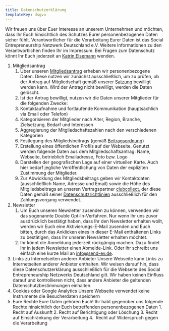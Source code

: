 ```yaml
---
title: Datenschutzerklärung
templateKey: dsgvo
---
```

Wir freuen uns über Euer Interesse an unserem Unternehmen und möchten, dass Ihr Euch hinsichtlich des Schutzes Eurer personenbezogenen Daten sicher fühlt.
Verantwortlicher für die Verarbeitung Eurer Daten ist das Social Entrepreneurship Netzwerk Deutschland e.V. Weitere Informationen zu den Verantwortlichen finden Ihr im Impressum. Bei Fragen zum Datenschutz könnt Ihr Euch jederzeit an [Katrin Elsemann](mailto:Katrin.elsemann@send-ev.de) wenden.  

1. Mitgliedsantrag
   1. Über unseren [Mitgliedsantrag](https://docs.google.com/forms/d/1SK6RcT-AMB_sZgGIkqQY8EOhIz_bnMuVSuJ7zCmd4Mg/edit?edit_requested=true) erheben wir personenbezogene Daten. Diese nutzen wir zunächst ausschließlich, um zu prüfen, ob der Antrag auf Mitgliedschaft gemäß unserer [Satzung](https://www.send-ev.de/uploads/Satzung%20SEND%2029.11.2017-final.pdf) bewilligt werden kann. Wird der Antrag nicht bewilligt, werden die Daten gelöscht. 
   2. Ist der Antrag bewilligt, nutzen wir die Daten unserer Mitglieder für die folgenden Zwecke:
   3. Kontaktaufnahme und fortlaufende Kommunikation (hauptsächlich via Email oder Telefon)
   4. Kategorisieren der Mitglieder nach Alter, Region, Branche, Zielsetzung, Bedarf und Interessen
   5. Aggregierung der Mitgliedschaftszahlen nach den verschiedenen Kategorien
   6. Festlegung des Mitgliedsbeitrags (gemäß [Beitragsordnung](https://www.send-ev.de/uploads/SEND_Beitragsordnung_170719.pdf))
   7. Erstellung eines öffentlichen Profils auf der Webseite. Genutzt werden folgende Daten aus dem Mitgliedschaftsantrag: Name, Webseite, betrieblich Emailadresse, Foto bzw. Logo
   8. Darstellen der geografischen Lage auf einer virtuellen Karte. Auch hier bedarf jegliche Veröffentlichung von Daten der expliziten Zustimmung der Mitglieder.
   9. Zur Abwicklung des Mitgliedsbeitrags geben wir Kontaktdaten (ausschließlich Name, Adresse und Email) sowie die Höhe des Mitgliedsbeitrags an unseren Vertragspartner [clubcollect](http://www.clubcollect.com), der diese Daten gemäß seiner [Datenschutzrichtlinien](https://chargingio.s3.amazonaws.com/assets/legal/de-privacy.pdf) ausschließlich für den Zahlungsvorgang verwendet.
2. Newsletter
   1. Um Euch unseren Newsletter zusenden zu können, verwenden wir das sogenannte Double Opt-In-Verfahren. Nur wenn Ihr uns zuvor ausdrücklich bestätigt haben, dass Ihr den Newsletter erhalten wollt, werden wir Euch eine Aktivierungs-E-Mail zusenden und Euch bitten, durch das Anklicken eines in dieser E-Mail enthaltenen Links zu bestätigen, dass Ihr unseren Newsletter erhalten möchtet.
   2. Ihr könnt die Anmeldung jederzeit rückgängig machen. Dazu findet Ihr in jedem Newsletter einen Abmelde-Link. Oder ihr schreibt uns einfach eine kurze Mail an [info@send-ev.de](info@send-ev.de).
3. Links zu Internetseiten anderer Anbieter
   Unsere Webseite kann Links zu Internetseiten anderer Anbieter enthalten. Wir weisen darauf hin, dass diese Datenschutzerklärung ausschließlich für die Webseite des Social Entrepreneurship Netzwerks Deutschland gilt. Wir haben keinen Einfluss darauf und kontrollieren nicht, dass andere Anbieter die geltenden Datenschutzbestimmungen einhalten.
4. Cookies oder Google Analytics
   Unsere Webseite verwendet keine Instrumente die Besucherdaten speichern
5. Eure Rechte
   Eure Daten gehören Euch! Ihr habt gegenüber uns folgende Rechte hinsichtlich der Euch betreffenden personenbezogenen Daten
       1. Recht auf Auskunft
       2. Recht auf Berichtigung oder Löschung
       3.  Recht auf Einschränkung der Verarbeitung
       4.  Recht auf Widerspruch gegen die Verarbeitung
